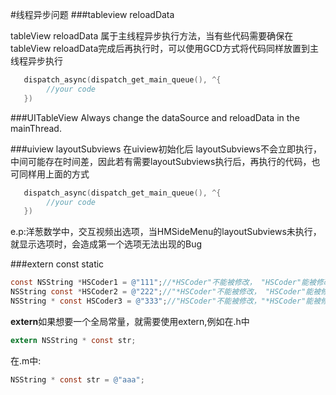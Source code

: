 #线程异步问题
###tableview reloadData 
  
  tableView reloadData 属于主线程异步执行方法，当有些代码需要确保在tableView reloadData完成后再执行时，可以使用GCD方式将代码同样放置到主线程异步执行
   
```objective-c
   dispatch_async(dispatch_get_main_queue(), ^{
   		//your code
   })
```
   
###UITableView Always change the dataSource and reloadData in the mainThread.
   
   
###uiview layoutSubviews
   在uiview初始化后 layoutSubviews不会立即执行，中间可能存在时间差，因此若有需要layoutSubviews执行后，再执行的代码，也可同样用上面的方式
   
```objective-c
   dispatch_async(dispatch_get_main_queue(), ^{
   		//your code
   })
```
   e.p:洋葱数学中，交互视频出选项，当HMSideMenu的layoutSubviews未执行，就显示选项时，会造成第一个选项无法出现的Bug
   
###extern const static

```objective-c
const NSString *HSCoder1 = @"111";//*HSCoder"不能被修改， "HSCoder"能被修改
NSString const *HSCoder2 = @"222";//"*HSCoder"不能被修改， "HSCoder"能被修改
NSString * const HSCoder3 = @"333";//"HSCoder"不能被修改，"*HSCoder"能被修g改
```

**extern**如果想要一个全局常量，就需要使用extern,例如在.h中 

```objective-c
extern NSString * const str;
```

在.m中:

```objective-c
NSString * const str = @"aaa";
```


